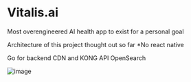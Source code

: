 # Vitalis.ai
Most overengineered AI health app to exist for a personal goal


Architecture of this project thought out so far
*No react native


Go for backend
CDN and KONG API OpenSearch



![image](https://github.com/user-attachments/assets/7ec90a2e-941c-4c3d-be5d-8f26c33ee560)

